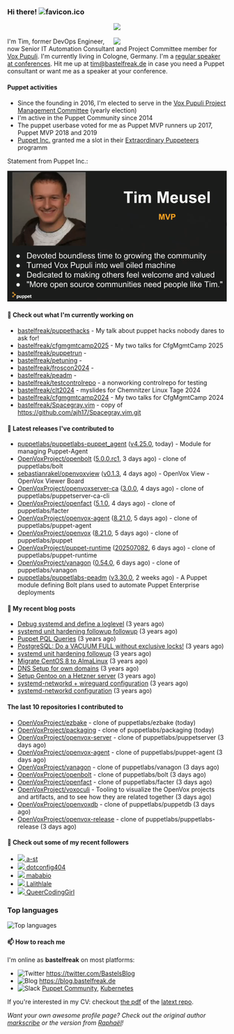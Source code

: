 ### Hi there! ![favicon.ico](https://raw.githubusercontent.com/bastelfreak/bastelfreak/master/favicon.ico)

<p align="center">
  <a href="https://github.com/ryo-ma/github-profile-trophy"><img src="https://github-profile-trophy.vercel.app/?username=bastelfreak&theme=darkhub&margin-w=15&margin-h=15&no-frame=true&column=5"/></a>
</p>

<img align="right" src="https://avatars.githubusercontent.com/bastelfreak" width="260">

I'm Tim, former DevOps Engineer, now Senior IT Automation Consultant and Project
Committee member for [Vox Pupuli](https://voxpupuli.org).
I'm currently living in Cologne, Germany. I'm a
[regular speaker at conferences](https://github.com/bastelfreak/talks#collection-of-talks-proposals-and-related-stuff).
Hit me up at [tim@bastelfreak.de](mailto:tim@bastelfeak.de) in case you need a
Puppet consultant or want me as a speaker at your conference.

#### Puppet activities

* Since the founding in 2016, I'm elected to serve in the [Vox Pupuli Project Management Committee](https://voxpupuli.org/blog/2016/10/12/pmc-election-results/) (yearly election)
* I'm active in the Puppet Community since 2014
* The puppet userbase voted for me as Puppet MVP runners up 2017, Puppet MVP 2018 and 2019
* [Puppet Inc.](https://puppet.com) granted me a slot in their [Extraordinary Puppeteers](https://puppet-champions.github.io/profiles.html) programm

Statement from Puppet Inc.:

![mvp statement](https://raw.githubusercontent.com/bastelfreak/bastelfreak/master/MVP.png)

#### 🌱 Check out what I'm currently working on


- [bastelfreak/puppethacks](https://github.com/bastelfreak/puppethacks) - My talk about puppet hacks nobody dares to ask for!
- [bastelfreak/cfgmgmtcamp2025](https://github.com/bastelfreak/cfgmgmtcamp2025) - My two talks for CfgMgmtCamp 2025
- [bastelfreak/puppetrun](https://github.com/bastelfreak/puppetrun) - 
- [bastelfreak/petuning](https://github.com/bastelfreak/petuning) - 
- [bastelfreak/froscon2024](https://github.com/bastelfreak/froscon2024) - 
- [bastelfreak/peadm](https://github.com/bastelfreak/peadm) - 
- [bastelfreak/testcontrolrepo](https://github.com/bastelfreak/testcontrolrepo) - a nonworking controlrepo for testing
- [bastelfreak/clt2024](https://github.com/bastelfreak/clt2024) - myslides for Chemnitzer Linux Tage 2024
- [bastelfreak/cfgmgmtcamp2024](https://github.com/bastelfreak/cfgmgmtcamp2024) - My two talks for CfgMgmtCamp 2024
- [bastelfreak/Spacegray.vim](https://github.com/bastelfreak/Spacegray.vim) - copy of https://github.com/ajh17/Spacegray.vim.git

#### 🔭 Latest releases I've contributed to


- [puppetlabs/puppetlabs-puppet_agent](https://github.com/puppetlabs/puppetlabs-puppet_agent) ([v4.25.0](https://github.com/puppetlabs/puppetlabs-puppet_agent/releases/tag/v4.25.0), today) - Module for managing Puppet-Agent
- [OpenVoxProject/openbolt](https://github.com/OpenVoxProject/openbolt) ([5.0.0.rc1](https://github.com/OpenVoxProject/openbolt/releases/tag/5.0.0.rc1), 3 days ago) - clone of puppetlabs/bolt
- [sebastianrakel/openvoxview](https://github.com/sebastianrakel/openvoxview) ([v0.1.3](https://github.com/sebastianrakel/openvoxview/releases/tag/v0.1.3), 4 days ago) - OpenVox View - OpenVox Viewer Board
- [OpenVoxProject/openvoxserver-ca](https://github.com/OpenVoxProject/openvoxserver-ca) ([3.0.0](https://github.com/OpenVoxProject/openvoxserver-ca/releases/tag/3.0.0), 4 days ago) - clone of puppetlabs/puppetserver-ca-cli
- [OpenVoxProject/openfact](https://github.com/OpenVoxProject/openfact) ([5.1.0](https://github.com/OpenVoxProject/openfact/releases/tag/5.1.0), 4 days ago) - clone of puppetlabs/facter
- [OpenVoxProject/openvox-agent](https://github.com/OpenVoxProject/openvox-agent) ([8.21.0](https://github.com/OpenVoxProject/openvox-agent/releases/tag/8.21.0), 5 days ago) - clone of puppetlabs/puppet-agent
- [OpenVoxProject/openvox](https://github.com/OpenVoxProject/openvox) ([8.21.0](https://github.com/OpenVoxProject/openvox/releases/tag/8.21.0), 5 days ago) - clone of puppetlabs/puppet
- [OpenVoxProject/puppet-runtime](https://github.com/OpenVoxProject/puppet-runtime) ([202507082](https://github.com/OpenVoxProject/puppet-runtime/releases/tag/202507082), 6 days ago) - clone of puppetlabs/puppet-runtime
- [OpenVoxProject/vanagon](https://github.com/OpenVoxProject/vanagon) ([0.54.0](https://github.com/OpenVoxProject/vanagon/releases/tag/0.54.0), 6 days ago) - clone of puppetlabs/vanagon
- [puppetlabs/puppetlabs-peadm](https://github.com/puppetlabs/puppetlabs-peadm) ([v3.30.0](https://github.com/puppetlabs/puppetlabs-peadm/releases/tag/v3.30.0), 2 weeks ago) - A Puppet module defining Bolt plans used to automate Puppet Enterprise deployments

#### 📜 My recent blog posts


- [Debug systemd and define a loglevel](https://blog.bastelfreak.de/2022/02/debug-systemd-and-define-a-loglevel/) (3 years ago)
- [systemd unit hardening followup followup](https://blog.bastelfreak.de/2022/01/systemd-unit-hardening-followup-followup/) (3 years ago)
- [Puppet PQL Queries](https://blog.bastelfreak.de/2022/01/puppet-pql-queries/) (3 years ago)
- [PostgreSQL: Do a VACUUM FULL without exclusive locks!](https://blog.bastelfreak.de/2022/01/postgresql-do-a-vacuum-full-without-exclusive-locks/) (3 years ago)
- [systemd unit hardening followup](https://blog.bastelfreak.de/2022/01/systemd-unit-hardening-followup/) (3 years ago)
- [Migrate CentOS 8 to AlmaLinux](https://blog.bastelfreak.de/2022/01/migrate-centos-8-to-almalinux/) (3 years ago)
- [DNS Setup for own domains](https://blog.bastelfreak.de/2022/01/dns-setup-for-own-domains/) (3 years ago)
- [Setup Gentoo on a Hetzner server](https://blog.bastelfreak.de/2022/01/setup-gentoo-on-a-hetzner-server/) (3 years ago)
- [systemd-networkd &#43; wireguard configuration](https://blog.bastelfreak.de/2022/01/systemd-networkd-wireguard-configuration/) (3 years ago)
- [systemd-networkd configuration](https://blog.bastelfreak.de/2022/01/systemd-networkd-configuration/) (3 years ago)

#### The last 10 repositories I contributed to


- [OpenVoxProject/ezbake](https://github.com/OpenVoxProject/ezbake) - clone of puppetlabs/ezbake (today)
- [OpenVoxProject/packaging](https://github.com/OpenVoxProject/packaging) - clone of puppetlabs/packaging (today)
- [OpenVoxProject/openvox-server](https://github.com/OpenVoxProject/openvox-server) - clone of puppetlabs/puppetserver (3 days ago)
- [OpenVoxProject/openvox-agent](https://github.com/OpenVoxProject/openvox-agent) - clone of puppetlabs/puppet-agent (3 days ago)
- [OpenVoxProject/vanagon](https://github.com/OpenVoxProject/vanagon) - clone of puppetlabs/vanagon (3 days ago)
- [OpenVoxProject/openbolt](https://github.com/OpenVoxProject/openbolt) - clone of puppetlabs/bolt (3 days ago)
- [OpenVoxProject/openfact](https://github.com/OpenVoxProject/openfact) - clone of puppetlabs/facter (3 days ago)
- [OpenVoxProject/voxoculi](https://github.com/OpenVoxProject/voxoculi) - Tooling to visualize the OpenVox projects and artifacts, and to see how they are related together (3 days ago)
- [OpenVoxProject/openvoxdb](https://github.com/OpenVoxProject/openvoxdb) - clone of puppetlabs/puppetdb (3 days ago)
- [OpenVoxProject/openvox-release](https://github.com/OpenVoxProject/openvox-release) - clone of puppetlabs/puppetlabs-release (3 days ago)

#### 👥 Check out some of my recent followers


- [<img src="https://avatars.githubusercontent.com/u/63122?v=4" height="20"/> a-st](https://github.com/a-st)
- [<img src="https://avatars.githubusercontent.com/u/119617043?u=df5574bd55e232f59a1e38982b2f6a0a70b2db87&amp;v=4" height="20"/> dotconfig404](https://github.com/dotconfig404)
- [<img src="https://avatars.githubusercontent.com/u/5828237?u=76b39de5ba51d4e9c9a926b50b33b57c42ecabe8&amp;v=4" height="20"/> mababio](https://github.com/mababio)
- [<img src="https://avatars.githubusercontent.com/u/198344850?v=4" height="20"/> Lalithlale](https://github.com/Lalithlale)
- [<img src="https://avatars.githubusercontent.com/u/823281?u=00e4f0e170b77ddbdafd7e690fca529545301462&amp;v=4" height="20"/> QueerCodingGirl](https://github.com/QueerCodingGirl)

### Top languages

![Top languages](https://github-readme-stats.vercel.app/api/top-langs/?username=bastelfreak&hide_title=true)

#### 📫 How to reach me

I'm online as **bastelfreak** on most platforms:

- <img src="https://raw.githubusercontent.com/FortAwesome/Font-Awesome/master/svgs/brands/twitter.svg" width="20" alt="Twitter" /> https://twitter.com/BastelsBlog
- <img src="https://raw.githubusercontent.com/FortAwesome/Font-Awesome/master/svgs/brands/wordpress.svg" width="20" alt="Blog" /> https://blog.bastelfreak.de
- <img src="https://raw.githubusercontent.com/FortAwesome/Font-Awesome/master/svgs/brands/slack.svg" width="20" alt="Slack" /> [Puppet Community](https://slack.puppet.com/), [Kubernetes](https://slack.k8s.io/)

If you're interested in my CV: checkout [the pdf](https://github.com/bastelfreak/cv/raw/master/content-en.pdf) of the [latext repo](https://github.com/bastelfreak/cv#readme).

*Want your own awesome profile page? Check out the original author [markscribe](https://github.com/muesli/markscribe) or the version from [Raphaël](https://github.com/raphink/raphink#hi-there-)!*
